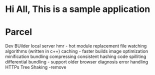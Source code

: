 # Hi All, This is a sample application



# Parcel
Dev BUilder
local server
hmr - hot module replacement
file watching algorithms (written in c++)
caching - faster builds
image optimization
minification
bundling
compressing
consistent hashing
code spilliting
differential bundling - support older browser
diagnosis
error handling
HTTPs
Tree Shaking -remove




